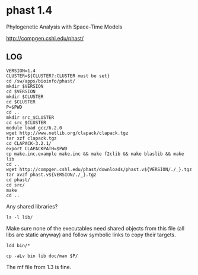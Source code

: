 phast 1.4
=========

Phylogenetic Analysis with Space-Time Models

<http://compgen.cshl.edu/phast/>

LOG
---

    VERSION=1.4
    CLUSTER=${CLUSTER?:CLUSTER must be set}
    cd /sw/apps/bioinfo/phast/
    mkdir $VERSION
    cd $VERSION
    mkdir $CLUSTER
    cd $CLUSTER
    P=$PWD
    cd ..
    mkdir src_$CLUSTER
    cd src_$CLUSTER
    module load gcc/6.2.0
    wget http://www.netlib.org/clapack/clapack.tgz
    tar xzf clapack.tgz 
    cd CLAPACK-3.2.1/
    export CLAPACKPATH=$PWD
    cp make.inc.example make.inc && make f2clib && make blaslib && make lib
    cd ..
    wget http://compgen.cshl.edu/phast/downloads/phast.v${VERSION/./_}.tgz
    tar xvzf phast.v${VERSION/./_}.tgz 
    cd phast/
    cd src/
    make
    cd ..

Any shared libraries?

    ls -l lib/

Make sure none of the executables need shared objects from this file (all libs
are static anyway) and follow symbolic links to copy their targets.

    ldd bin/*

    cp -aLv bin lib doc/man $P/

The mf file from 1.3 is fine.

